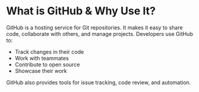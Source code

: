# What is GitHub & Why Use It?

GitHub is a hosting service for Git repositories. It makes it easy to share code, collaborate with others, and manage projects. Developers use GitHub to:
- Track changes in their code
- Work with teammates
- Contribute to open source
- Showcase their work

GitHub also provides tools for issue tracking, code review, and automation.

